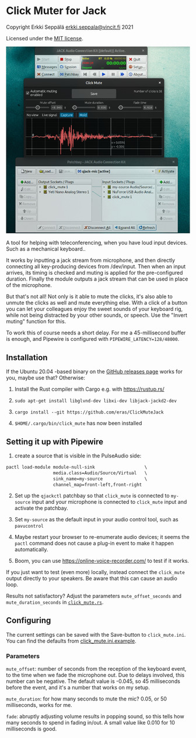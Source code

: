 # Click Muter for Jack

Copyright Erkki Seppälä <erkki.seppala@vincit.fi> 2021

Licensed under the [MIT license](LICENSE.MIT).

![Screenshot of ClickMuteJack with Jack Qjackctl and its patch bay](doc/screenshot.png)

A tool for helping with teleconferencing, when you have loud input
devices. Such as a mechanical keyboard..

It works by inputting a jack stream from microphone, and then directly
connecting all key-producing devices from /dev/input. Then when an
input arrives, its timing is checked and muting is applied for the
pre-configured duration. Finally the module outputs a jack stream that
can be used in place of the microphone.

But that's not all! Not only is it able to mute the clicks, it's also
able to unmute the clicks as well and mute everything else. With a
click of a button you can let your colleagues enjoy the sweet sounds of
your keyboard rig, while not being distracted by your other sounds, or
speech. Use the "Invert muting" function for this.

To work this of course needs a short delay. For me a 45-millisecond
buffer is enough, and Pipewire is configured with
`PIPEWIRE_LATENCY=128/48000`.

## Installation

If the Ubuntu 20.04 -based binary on the [GitHub releases
page](../../releases/latest/) works for you, maybe use that?
Otherwise:

1) Install the Rust compiler with Cargo e.g. with https://rustup.rs/

2) `sudo apt-get install libglvnd-dev libxi-dev libjack-jackd2-dev`

3) `cargo install --git https://github.com/eras/ClickMuteJack`

4) `$HOME/.cargo/bin/click_mute` has now been installed

## Setting it up with Pipewire

1) create a source that is visible in the PulseAudio side:

```
pactl load-module module-null-sink                   \
                  media.class=Audio/Source/Virtual   \
                  sink_name=my-source                \
                  channel_map=front-left,front-right
```

2) Set up the `qjackctl` patchbay so that `click_mute` is connected
to `my-source` input and your microphone is connected to `click_mute`
input and activate the patchbay.

3) Set `my-source` as the default input in your audio control tool, such as
`pavucontrol`

4) Maybe restart your browser to re-enumerate audio devices; it seems
the `pactl` command does not cause a plug-in event to make it happen
automatically.

5) Boom, you can use https://online-voice-recorder.com/ to test if it
works.

If you just want to test (even more) locally, instead connect the
`click_mute` output directly to your speakers. Be aware that this can
cause an audio loop.

Results not satisfactory? Adjust the parameters `mute_offset_seconds`
and `mute_duration_seconds` in [`click_mute.rs`](src/click_mute.rs).

## Configuring

The current settings can be saved with the Save-button to
`click_mute.ini`. You can find the defaults from
[click_mute.ini.example](click_mute.ini.example).

### Parameters

`mute_offset`: number of seconds from the reception of the keyboard
event, to the time when we fade the microphone out. Due to delays
involved, this number can be negative. The default value is -0.045, so
45 milliseconds before the event, and it's a number that works on my
setup.

`mute_duration`: for how many seconds to mute the mic? 0.05, or 50
milliseconds, works for me.

`fade`: abruptly adjusting volume results in popping sound, so this
tells how many seconds to spend in fading in/out. A small value like
0.010 for 10 milliseconds is good.
